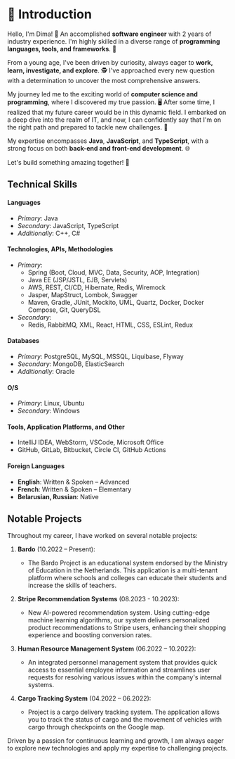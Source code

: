 # 👋 Introduction

Hello, I'm Dima! 🚀 An accomplished **software engineer** with 2 years of industry experience. I'm highly skilled in a diverse range of **programming languages, tools, and frameworks**. 🌟

From a young age, I've been driven by curiosity, always eager to **work, learn, investigate, and explore**. 🕵️ I've approached every new question with a determination to uncover the most comprehensive answers.

My journey led me to the exciting world of **computer science and programming**, where I discovered my true passion. 🖥️ After some time, I realized that my future career would be in this dynamic field. I embarked on a deep dive into the realm of IT, and now, I can confidently say that I'm on the right path and prepared to tackle new challenges. 💪

My expertise encompasses **Java**, **JavaScript**, and **TypeScript**, with a strong focus on both **back-end and front-end development**. 🌐

Let's build something amazing together! 🚀


## Technical Skills

#### Languages
- *Primary*: Java
- *Secondary*: JavaScript, TypeScript
- *Additionally*: C++, C#

#### Technologies, APIs, Methodologies
- *Primary*: 
  - Spring (Boot, Cloud, MVC, Data, Security, AOP, Integration)
  - Java EE (JSP/JSTL, EJB, Servlets)
  - AWS, REST, CI/CD, Hibernate, Redis, Wiremock
  - Jasper, MapStruct, Lombok, Swagger
  - Maven, Gradle, JUnit, Mockito, UML, Quartz, Docker, Docker Compose, Git, QueryDSL
- *Secondary*:
  - Redis, RabbitMQ, XML, React, HTML, CSS, ESLint, Redux

#### Databases
- *Primary*: PostgreSQL, MySQL, MSSQL, Liquibase, Flyway
- *Secondary*: MongoDB, ElasticSearch
- *Additionally*: Oracle

#### O/S
- *Primary*: Linux, Ubuntu
- *Secondary*: Windows

#### Tools, Application Platforms, and Other
- IntelliJ IDEA, WebStorm, VSCode, Microsoft Office
- GitHub, GitLab, Bitbucket, Circle CI, GitHub Actions

#### Foreign Languages
- **English**: Written & Spoken – Advanced
- **French**: Written & Spoken – Elementary
- **Belarusian, Russian**: Native


## Notable Projects

Throughout my career, I have worked on several notable projects:

1. **Bardo** (10.2022 – Present): 
   - The Bardo Project is an educational system endorsed by the Ministry of Education in the Netherlands. This application is a multi-tenant platform where schools and colleges can educate their students and increase the skills of teachers.

2. **Stripe Recommendation Systems** (08.2023 - 10.2023): 
   - New AI-powered recommendation system. Using cutting-edge machine learning algorithms, our system delivers personalized product recommendations to Stripe users, enhancing their shopping experience and boosting conversion rates.

3. **Human Resource Management System** (06.2022 – 10.2022): 
   - An integrated personnel management system that provides quick access to essential employee information and streamlines user requests for resolving various issues within the company's internal systems.

4. **Cargo Tracking System** (04.2022 – 06.2022): 
   - Project is a cargo delivery tracking system. The application allows you to track the status of cargo and the movement of vehicles with cargo through checkpoints on the Google map.

Driven by a passion for continuous learning and growth, I am always eager to explore new technologies and apply my expertise to challenging projects.


